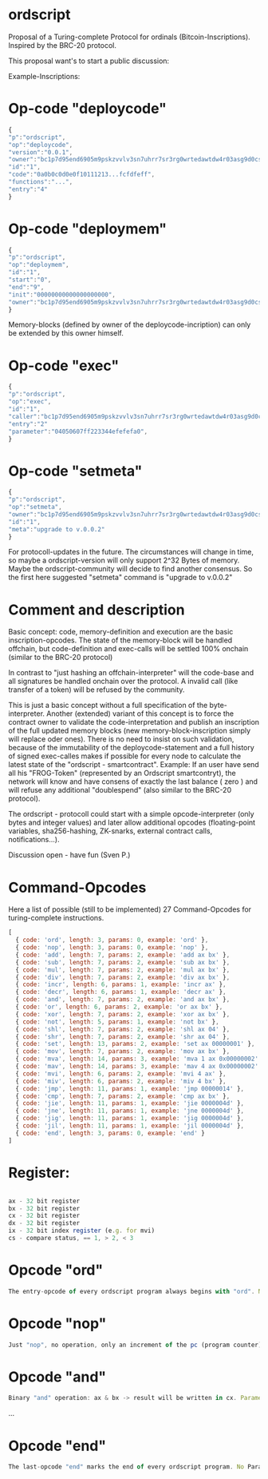 # ordscript
Proposal of a Turing-complete Protocol for ordinals (Bitcoin-Inscriptions). Inspired by the BRC-20 protocol.

This proposal want's to start a public discussion:

Example-Inscriptions:

# Op-code "deploycode"
``` js
{
"p":"ordscript",
"op":"deploycode",
"version":"0.0.1",
"owner":"bc1p7d95end6905m9pskzvvlv3sn7uhrr7sr3rg0wrtedawtdw4r03asg9d0cs",
"id":"1",
"code":"0a0b0c0d0e0f10111213...fcfdfeff",
"functions":"...",
"entry":"4"
}
```

# Op-code "deploymem"
``` js
{
"p":"ordscript",
"op":"deploymem",
"id":"1",
"start":"0",
"end":"9",
"init":"00000000000000000000",
"owner":"bc1p7d95end6905m9pskzvvlv3sn7uhrr7sr3rg0wrtedawtdw4r03asg9d0cs"
}
```

Memory-blocks (defined by owner of the deploycode-incription) can only be extended by this owner himself.


# Op-code "exec"
``` js
{
"p":"ordscript",
"op":"exec",
"id":"1",
"caller":"bc1p7d95end6905m9pskzvvlv3sn7uhrr7sr3rg0wrtedawtdw4r03asg9d0cs",
"entry":"2"
"parameter":"04050607ff223344efefefa0",
}
```


# Op-code "setmeta"
``` js
{
"p":"ordscript",
"op":"setmeta",
"owner":"bc1p7d95end6905m9pskzvvlv3sn7uhrr7sr3rg0wrtedawtdw4r03asg9d0cs",
"id":"1",
"meta":"upgrade to v.0.0.2"
}
```

For protocoll-updates in the future. The circumstances will change in time, 
so maybe a ordscript-version will only support 2^32 Bytes of memory. Maybe the ordscript-community
will decide to find another consensus. So the first here suggested "setmeta" command is
"upgrade to v.0.0.2"

# Comment and description
Basic concept: code, memory-definition and execution are the basic inscription-opcodes. The state of the memory-block will be handled offchain, but code-definition and exec-calls will be settled 100% onchain (similar to the BRC-20 protocol) 

In contrast to "just hashing an offchain-interpreter" will the code-base and all signatures be handled onchain over the protocol. A invalid call (like transfer of a token) will be refused by the community.

This is just a basic concept without a full specification of the byte-interpreter. Another (extended) variant of this concept is to force the contract owner to validate the code-interpretation and publish an inscription of the full updated memory blocks (new memory-block-inscription simply will replace oder ones). There is no need to insist on such validation, because of the immutability of the deploycode-statement and a full history of signed exec-calles makes if possible for every node to calculate the latest state of the "ordscript - smartcontract". Example: If an user have send all his "FROG-Token" (represented by an Ordscript smartcontryt), the network will know and have consens of exactly the last balance ( zero ) and will refuse any additional "doublespend" (also similar to the BRC-20 protocol).

The ordscript - protocoll could start with a simple opcode-interpreter (only bytes and integer values) and later allow additional opcodes (floating-point variables, sha256-hashing, ZK-snarks, external contract calls, notifications...). 

Discussion open - have fun
(Sven P.)

# Command-Opcodes
Here a list of possible (still to be implemented) 27 Command-Opcodes for turing-complete instructions.

``` js
[
  { code: 'ord', length: 3, params: 0, example: 'ord' },
  { code: 'nop', length: 3, params: 0, example: 'nop' },
  { code: 'add', length: 7, params: 2, example: 'add ax bx' },
  { code: 'sub', length: 7, params: 2, example: 'sub ax bx' },
  { code: 'mul', length: 7, params: 2, example: 'mul ax bx' },
  { code: 'div', length: 7, params: 2, example: 'div ax bx' },
  { code: 'incr', length: 6, params: 1, example: 'incr ax' },
  { code: 'decr', length: 6, params: 1, example: 'decr ax' },
  { code: 'and', length: 7, params: 2, example: 'and ax bx' },
  { code: 'or', length: 6, params: 2, example: 'or ax bx' },
  { code: 'xor', length: 7, params: 2, example: 'xor ax bx' },
  { code: 'not', length: 5, params: 1, example: 'not bx' },
  { code: 'shl', length: 7, params: 2, example: 'shl ax 04' },
  { code: 'shr', length: 7, params: 2, example: 'shr ax 04' },
  { code: 'set', length: 13, params: 2, example: 'set ax 00000001' },
  { code: 'mov', length: 7, params: 2, example: 'mov ax bx' },
  { code: 'mva', length: 14, params: 3, example: 'mva 1 ax 0x00000002' },
  { code: 'mav', length: 14, params: 3, example: 'mav 4 ax 0x00000002' },
  { code: 'mvi', length: 6, params: 2, example: 'mvi 4 ax' },
  { code: 'miv', length: 6, params: 2, example: 'miv 4 bx' },
  { code: 'jmp', length: 11, params: 1, example: 'jmp 00000014' },
  { code: 'cmp', length: 7, params: 2, example: 'cmp ax bx' },
  { code: 'jie', length: 11, params: 1, example: 'jie 0000004d' },
  { code: 'jne', length: 11, params: 1, example: 'jne 0000004d' },
  { code: 'jig', length: 11, params: 1, example: 'jig 0000004d' },
  { code: 'jil', length: 11, params: 1, example: 'jil 0000004d' },
  { code: 'end', length: 3, params: 0, example: 'end' }
]

```


# Register:
```js

ax - 32 bit register
bx - 32 bit register
cx - 32 bit register
dx - 32 bit register
ix - 32 bit index register (e.g. for mvi)
cs - compare status, == 1, > 2, < 3

```

# Opcode "ord"
``` js
The entry-opcode of every ordscript program always begins with "ord". No Parameters.
```

# Opcode "nop"
``` js
Just "nop", no operation, only an increment of the pc (program counter) register to 3 bytes . No Parameters.
```

# Opcode "and"
``` js
Binary "and" operation: ax & bx -> result will be written in cx. Parameters: currently only ax and bx in this order
```

...

# Opcode "end"
``` js
The last-opcode "end" marks the end of every ordscript program. No Parameters.
```







